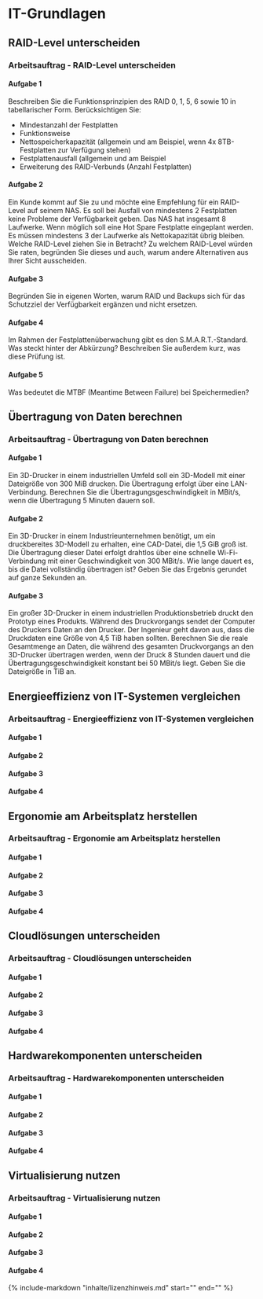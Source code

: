 # IT-Grundlagen

## RAID-Level unterscheiden

### Arbeitsauftrag - RAID-Level unterscheiden

#### Aufgabe 1

Beschreiben Sie die Funktionsprinzipien des RAID 0, 1, 5, 6 sowie 10 in tabellarischer Form. Berücksichtigen Sie:

- Mindestanzahl der Festplatten
- Funktionsweise
- Nettospeicherkapazität (allgemein und am Beispiel, wenn 4x 8TB-Festplatten zur Verfügung stehen)
- Festplattenausfall (allgemein und am Beispiel
- Erweiterung des RAID-Verbunds (Anzahl Festplatten)

#### Aufgabe 2

Ein Kunde kommt auf Sie zu und möchte eine Empfehlung für ein RAID-Level auf seinem NAS. Es soll bei Ausfall von mindestens 2 Festplatten keine Probleme der Verfügbarkeit geben. Das NAS hat insgesamt 8 Laufwerke. Wenn möglich soll eine Hot Spare Festplatte eingeplant werden. Es müssen mindestens 3 der Laufwerke als Nettokapazität übrig bleiben. Welche RAID-Level ziehen Sie in Betracht? Zu welchem RAID-Level würden Sie raten, begründen Sie dieses und auch, warum andere Alternativen aus Ihrer Sicht ausscheiden.

#### Aufgabe 3

Begründen Sie in eigenen Worten, warum RAID und Backups sich für das Schutzziel der Verfügbarkeit ergänzen und nicht ersetzen.

#### Aufgabe 4

Im Rahmen der Festplattenüberwachung gibt es den S.M.A.R.T.-Standard. Was steckt hinter der Abkürzung? Beschreiben Sie außerdem kurz, was diese Prüfung ist.

#### Aufgabe 5

Was bedeutet die MTBF (Meantime Between Failure) bei Speichermedien?

## Übertragung von Daten berechnen

### Arbeitsauftrag - Übertragung von Daten berechnen

#### Aufgabe 1

Ein 3D-Drucker in einem industriellen Umfeld soll ein 3D-Modell mit einer Dateigröße von 300 MiB drucken. Die Übertragung erfolgt über eine LAN-Verbindung. Berechnen Sie die Übertragungsgeschwindigkeit in MBit/s, wenn die Übertragung 5 Minuten dauern soll.

#### Aufgabe 2

Ein 3D-Drucker in einem Industrieunternehmen benötigt, um ein druckbereites 3D-Modell zu erhalten, eine CAD-Datei, die 1,5 GiB groß ist. Die Übertragung dieser Datei erfolgt drahtlos über eine schnelle Wi-Fi-Verbindung mit einer Geschwindigkeit von 300 MBit/s. Wie lange dauert es, bis die Datei vollständig übertragen ist? Geben Sie das Ergebnis gerundet auf ganze Sekunden an.

#### Aufgabe 3

Ein großer 3D-Drucker in einem industriellen Produktionsbetrieb druckt den Prototyp eines Produkts. Während des Druckvorgangs sendet der Computer des Druckers Daten an den Drucker. Der Ingenieur geht davon aus, dass die Druckdaten eine Größe von 4,5 TiB haben sollten. Berechnen Sie die reale Gesamtmenge an Daten, die während des gesamten Druckvorgangs an den 3D-Drucker übertragen werden, wenn der Druck 8 Stunden dauert und die Übertragungsgeschwindigkeit konstant bei 50 MBit/s liegt. Geben Sie die Dateigröße in TiB an.

## Energieeffizienz von IT-Systemen vergleichen

### Arbeitsauftrag - Energieeffizienz von IT-Systemen vergleichen

#### Aufgabe 1

#### Aufgabe 2

#### Aufgabe 3

#### Aufgabe 4

## Ergonomie am Arbeitsplatz herstellen

### Arbeitsauftrag - Ergonomie am Arbeitsplatz herstellen

#### Aufgabe 1

#### Aufgabe 2

#### Aufgabe 3

#### Aufgabe 4

## Cloudlösungen unterscheiden

### Arbeitsauftrag - Cloudlösungen unterscheiden

#### Aufgabe 1

#### Aufgabe 2

#### Aufgabe 3

#### Aufgabe 4

## Hardwarekomponenten unterscheiden

### Arbeitsauftrag - Hardwarekomponenten unterscheiden

#### Aufgabe 1

#### Aufgabe 2

#### Aufgabe 3

#### Aufgabe 4

## Virtualisierung nutzen

### Arbeitsauftrag - Virtualisierung nutzen

#### Aufgabe 1

#### Aufgabe 2

#### Aufgabe 3

#### Aufgabe 4

{%
   include-markdown "inhalte/lizenzhinweis.md"
   start="<!--include-start-->"
   end="<!--include-end-->"
%}